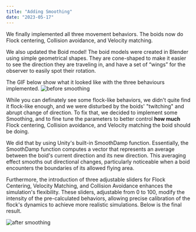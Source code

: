 ```yaml
---
title: "Adding Smoothing"
date: "2023-05-17"
---
```


We finally implemented all three movement behaviors. The boids now do Flock centering, Collision avoidance, and Velocity matching.

We also updated the Boid model! The boid models were created in Blender using simple geometrical shapes. They are cone-shaped to make it easier to see the direction they are traveling in, and have a set of “wings” for the observer to easily spot their rotation.

The GIF below show what it looked like with the three behaviours implemented.
![before smoothing](/images/before_smoothing.gif)

While you can definately see some flock-like behaviors, we didn't quite find it flock-like enough, and we were disturbed by the boids' "twitching" and abrupt change of direction.
To fix that, we decided to implement some Smoothing, and to fine tune the parameters to better control **how much** Flock centering, Collision avoidance, and Velocity matching the boid should be doing.

We did that by using Unity's built-in SmoothDamp function. Essentially, the SmoothDamp function computes a vector that represents an average between the boid's current direction and its new direction. This averaging effect smooths out directional changes, particularly noticeable when a boid encounters the boundaries of its allowed flying area.

Furthermore, the introduction of three adjustable sliders for Flock Centering, Velocity Matching, and Collision Avoidance enhances the simulation's flexibility. These sliders, adjustable from 0 to 100, modify the intensity of the pre-calculated behaviors, allowing precise calibration of the flock's dynamics to achieve more realistic simulations. Below is the final result.

![after smoothing](/images/after_smoothing.gif)
